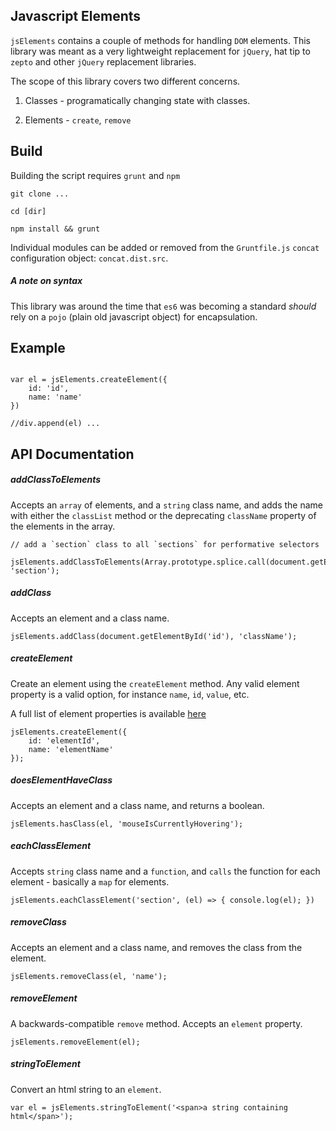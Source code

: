 ## Javascript Elements

`jsElements` contains a couple of methods for handling `DOM` elements.  This library was meant as a very lightweight replacement for `jQuery`, hat tip to `zepto` and other `jQuery` replacement libraries.

The scope of this library covers two different concerns.

1. Classes - programatically changing state with classes. 

2. Elements - `create`, `remove`


## Build

Building the script requires `grunt` and `npm`

```
git clone ...

cd [dir]

npm install && grunt

```

Individual modules can be added or removed from the `Gruntfile.js` `concat` configuration object: `concat.dist.src`.   

##### A note on syntax
This library was around the time that `es6` was becoming a standard *should* rely on a `pojo` (plain old javascript object) for encapsulation.  

## Example

```

var el = jsElements.createElement({
	id: 'id',
	name: 'name'
})

//div.append(el) ...

```

## API Documentation

##### addClassToElements

Accepts an `array` of elements, and a `string` class name, and adds the name with either the `classList` method or the deprecating `className` property of the elements in the array. 

```
// add a `section` class to all `sections` for performative selectors
 jsElements.addClassToElements(Array.prototype.splice.call(document.getElementsTag('section')), 'section');

``` 

##### addClass

Accepts an element and a class name.

```
jsElements.addClass(document.getElementById('id'), 'className');
```

##### createElement

Create an element using the `createElement` method.  Any valid element property is a valid option, for instance `name`, `id`, `value`, etc. 

A full list of element properties is available [here](https://developer.mozilla.org/en-US/docs/Web/API/Element)

```
jsElements.createElement({
    id: 'elementId',
    name: 'elementName'
});
```

##### doesElementHaveClass

Accepts an element and a class name, and returns a boolean.

```
jsElements.hasClass(el, 'mouseIsCurrentlyHovering');
```

##### eachClassElement

Accepts `string` class name and a `function`, and `calls` the function for each element - basically a `map` for elements. 

```
jsElements.eachClassElement('section', (el) => { console.log(el); })
```



##### removeClass

Accepts an element and a class name, and removes the class from the element.

```
jsElements.removeClass(el, 'name');
```


##### removeElement

A backwards-compatible `remove` method.  Accepts an `element` property. 

```
jsElements.removeElement(el);
```

##### stringToElement

Convert an html string to an `element`. 

```
var el = jsElements.stringToElement('<span>a string containing html</span>');
```
